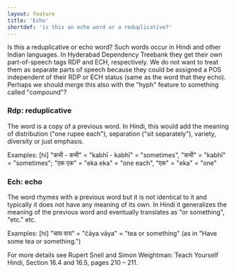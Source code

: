 ```yaml
---
layout: feature
title: 'Echo'
shortdef: 'is this an echo word or a reduplicative?'
---
```


Is this a reduplicative or echo word? Such words occur in Hindi and
other Indian languages. In Hyderabad Dependency Treebank they get
their own part-of-speech tags RDP and ECH, respectively. We do not
want to treat them as separate parts of speech because they could be
assigned a POS independent of their RDP or ECH status (same as the
word that they echo). Perhaps we should merge this also with the
"hyph" feature to something called "compound"?

### Rdp: reduplicative

The word is a copy of a previous word. In Hindi, this would add the meaning of distribution ("one rupee each"), separation ("sit separately"), variety, diversity or just emphasis.

Examples: [hi] "कभी - कभी" = "kabhī - kabhī" = "sometimes", "कभी" =
"kabhī" = "sometimes"; "एक एक" = "eka eka" = "one each", "एक" = "eka"
= "one"

### Ech: echo

The word rhymes with a previous word but it is not identical to it and
typically it does not have any meaning of its own. In Hindi it
generalizes the meaning of the previous word and eventually translates
as "or something", "etc." etc.

Examples: [hi] "चाय वाय" = "čāya vāya" = "tea or something" (as in "Have some tea or something.")

For more details see Rupert Snell and Simon Weightman: Teach Yourself
Hindi, Section 16.4 and 16.5, pages 210 – 211.
